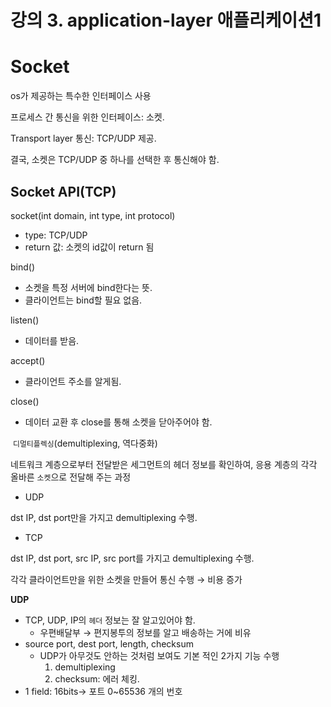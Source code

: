 # 강의 3. application-layer 애플리케이션1

# Socket

os가 제공하는 특수한 인터페이스 사용

프로세스 간 통신을 위한 인터페이스: 소켓.

Transport layer 통신: TCP/UDP 제공.

결국, 소켓은 TCP/UDP 중 하나를 선택한 후 통신해야 함.

## Socket API(TCP)

socket(int domain, int type, int protocol)

- type: TCP/UDP
- return 값: 소켓의 id값이 return 됨

bind()

- 소켓을 특정 서버에 bind한다는 뜻.
- 클라이언트는 bind할 필요 없음.

listen()

- 데이터를 받음.

accept()

- 클라이언트 주소를 알게됨.

close()

- 데이터 교환 후 close를 통해 소켓을 닫아주어야 함.


 `디멀티플렉싱`(demultiplexing, 역다중화)

네트워크 계층으로부터 전달받은 세그먼트의 헤더 정보를 확인하여, 응용 계층의 각각 올바른 `소켓`으로 전달해 주는 과정

- UDP

dst IP, dst port만을 가지고 demultiplexing 수행.

- TCP

dst IP, dst port, src IP, src port를 가지고 demultiplexing 수행.

각각 클라이언트만을 위한 소켓을 만들어 통신 수행 → 비용 증가

**UDP**

- TCP, UDP, IP의 `헤더` 정보는 잘 알고있어야 함.
    - 우편배달부 → 편지봉투의 정보를 알고 배송하는 거에 비유
- source port, dest port, length, checksum
    - UDP가 아무것도 안하는 것처럼 보여도 기본 적인 2가지 기능 수행
        1. demultiplexing
        2. checksum: 에러 체킹.
- 1 field: 16bits→ 포트 0~65536 개의 번호
